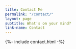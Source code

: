 ```yaml
---
title: Contact Me
permalink: "/contact/"
layout: page
subtitle: What's on your mind?
link-name: Contact
---
```


{%- include contact.html -%}